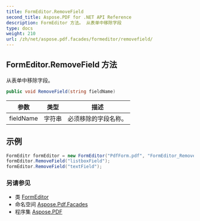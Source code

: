 ```yaml
---
title: FormEditor.RemoveField
second_title: Aspose.PDF for .NET API Reference
description: FormEditor 方法。 从表单中移除字段
type: docs
weight: 210
url: /zh/net/aspose.pdf.facades/formeditor/removefield/
---
```

## FormEditor.RemoveField 方法

从表单中移除字段。

```csharp
public void RemoveField(string fieldName)
```

| 参数 | 类型 | 描述 |
| --- | --- | --- |
| fieldName | 字符串 | 必须移除的字段名称。 |

## 示例

```csharp
FormEditr formEditor = new FormEditor("PdfForm.pdf", "FormEditor_RemoveField.pdf");
formEditor.RemoveField("listboxField");
formEditor.RemoveField("textField");
```

### 另请参见

* 类 [FormEditor](../)
* 命名空间 [Aspose.Pdf.Facades](../../../aspose.pdf.facades/)
* 程序集 [Aspose.PDF](../../../)